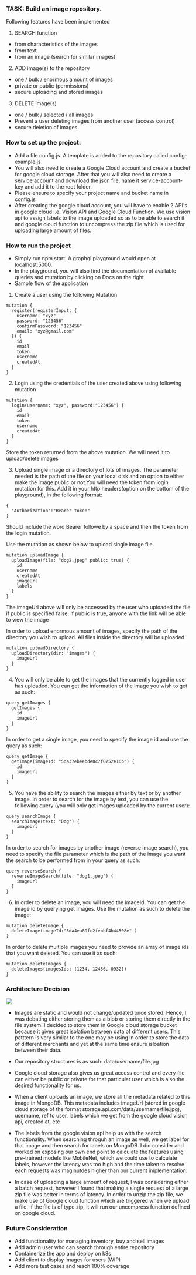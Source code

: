 ### TASK: Build an image repository.

Following features have been implemented

1. SEARCH function

- from characteristics of the images
- from text
- from an image (search for similar images)

2. ADD image(s) to the repository

- one / bulk / enormous amount of images
- private or public (permissions)
- secure uploading and stored images

3. DELETE image(s)

- one / bulk / selected / all images
- Prevent a user deleting images from another user (access control)
- secure deletion of images

### How to set up the project:

- Add a file config.js. A template is added to the repository called config-example.js
- You will also need to create a Google Cloud account and create a bucket for google cloud storage. After that you will also need to create a service account and download the json file, name it service-account-key and add it to the root folder.
- Please ensure to specify your project name and bucket name in config.js
- After creating the google cloud account, you will have to enable 2 API's in google cloud i.e. Vision API and Google Cloud Function. We use vision api to assign labels to the image uploaded so as to be able to search it and google cloud function to uncompress the zip file which is used for uploading large amount of files.

### How to run the project

- Simply run npm start. A graphql playground would open at localhost:5000.
- In the playground, you will also find the documentation of available queries and mutation by clicking on Docs on the right
- Sample flow of the application

1. Create a user using the following Mutation

```
mutation {
  register(registerInput: {
    username: "xyz"
    password: "123456"
    confirmPassword: "123456"
    email: "xyz@gmail.com"
  }) {
    id
    email
    token
    username
    createdAt
  }
}
```

2. Login using the credentials of the user created above using following mutation

```
mutation {
  login(username: "xyz", password:"123456") {
    id
    email
    token
    username
    createdAt
  }
}
```

Store the token returned from the above mutation. We will need it to upload/delete images

3. Upload single image or a directory of lots of images. The parameter needed is the path of the file on your local disk and an option to either make the image public or not.You will need the token from login mutation for this. Add it in your http headers(option on the bottom of the playground), in the following format:

```
{
  "Authorization":"Bearer token"
}
```

Should include the word Bearer followe by a space and then the token from the login mutation.

Use the mutation as shown below to upload single image file.

```
mutation uploadImage {
  uploadImage(file: "dog2.jpeg" public: true) {
    id
    username
    createdAt
    imageUrl
    labels
  }
}
```

The imageUrl above will only be accessed by the user who uploaded the file if public is specified false. If public is true, anyone with the link will be able to view the image

In order to upload enormous amount of images, specify the path of the directory you wish to upload. All files inside the directory will be uploaded.

```
mutation uploadDirectory {
  uploadDirectory(dir: "images") {
    imageUrl
  }
}
```

4. You will only be able to get the images that the currently logged in user has uploaded.
   You can get the information of the image you wish to get as such:

```
query getImages {
  getImages {
    id
    imageUrl
  }
}
```

In order to get a single image, you need to specify the image id and use the query as such:

```
query getImage {
  getImage(imageId: "5da37ebeebde0c7f0752e16b") {
    id
    imageUrl
  }
}
```

5. You have the ability to search the images either by text or by another image. In order to search for the image by text, you can use the folllowing query (you will only get images uploaded by the current user):

```
query searchImage {
  searchImage(text: "Dog") {
    imageUrl
  }
}
```

In order to search for images by another image (reverse image search), you need to specify the file parameter which is the path of the image you want the search to be performed from in your query as such:

```
query reverseSearch {
  reverseImageSearch(file: "dog1.jpeg") {
    imageUrl
  }
}
```

6. In order to delete an image, you will need the imageId. You can get the image id by querying get Images.
   Use the mutation as such to delete the image:

```
mutation deleteImage {
  deleteImage(imageId:"5da4ea89fc2febbf4b44508e" )
}
```

In order to delete multiple images you need to provide an array of image ids that you want deleted. You can use it as such:

```
mutation deleteImages {
  deleteImages(imagesIds: [1234, 12456, 0932])
}
```

### Architecture Decision

![](arch.jpg)

- Images are static and would not change/updated once stored. Hence, I was debating either storing them as a blob or storing them directly in the file system. I decided to store them in Google cloud storage bucket because it gives great isolation between data of different users. This patttern is very similar to the one  may be using in order to store the data of different merchants and yet at the same time ensure isloation between their data.

- Our repository structures is as such: data/username/file.jpg

- Google cloud storage also gives us great access control and every file can either be public or private for that particular user which is also the desired functionality for us.

- When a client uploads an image, we store all the metadata related to this image in MongoDB. This metadata includes imageUrl (stored in google cloud storage of the format storage.api.com/data/username/file.jpg), username, ref to user, labels which we get from the google cloud vision api, created at, etc

- The labels from the google vision api help us with the search functionality. When searching throguh an image as well, we get label for that image and then search for labels on MongoDB. I did consider and worked on exposing our own end point to calculate the features using pre-trained models like MobileNet, which we could use to calculate labels, however the latency was too high and the time taken to resolve each requests was maginutdes higher than our current implementation.

- In case of uploading a large amount of request, I was considering either a batch request, however I found that making a single request of a large zip file was better in terms of latency. In order to unzip the zip file, we make use of Google cloud function which are triggered when we upload a file. If the file is of type zip, it will run our uncompress function defined on google cloud.

### Future Consideration

- Add functionality for managing inventory, buy and sell images
- Add admin user who can search through entire repository
- Containerize the app and deploy on k8s
- Add client to display images for users (WIP)
- Add more test cases and reach 100% coverage
